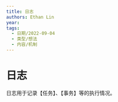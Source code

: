 ```yaml
---
title: 日志
authors: Ethan Lin
year:
tags:
  - 日期/2022-09-04 
  - 类型/想法 
  - 内容/机制 
---
```



# 日志





日志用于记录【任务】、【事务】等的执行情况。